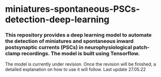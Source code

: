 # miniatures-spontaneous-PSCs-detection-deep-learning
### This repository provides a deep learning model to automate the detection of miniatures and spontaneous inward postsynaptic currents (PSCs) in neurophysiological patch-clamp recordings. The model is built using Tensorflow.

The model is currently under revision. Once the revision will be finished, a detailed explanation on how to use it will follow. 
Last update 27.05.22
